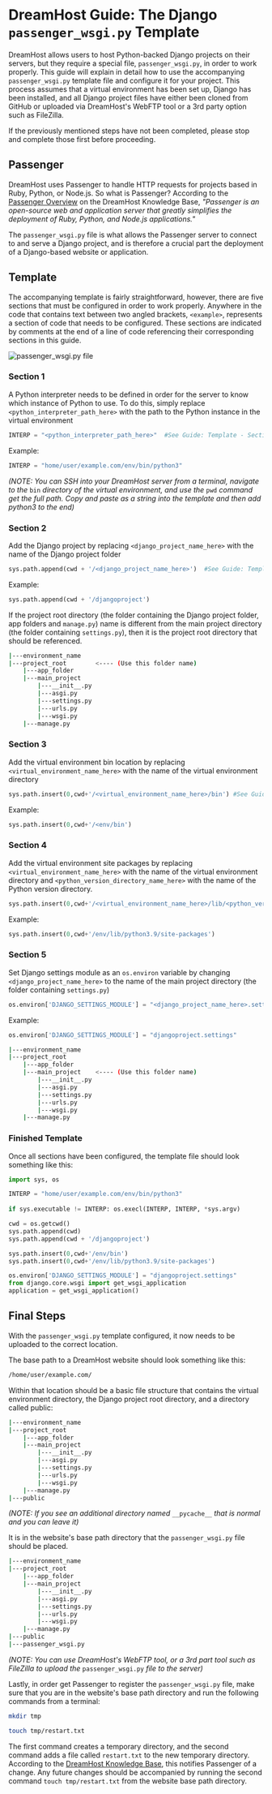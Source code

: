 # DreamHost Guide: The Django `passenger_wsgi.py` Template

DreamHost allows users to host Python-backed Django projects on their servers, but they require a special file, `passenger_wsgi.py`, in order to work properly. This guide will explain in detail how to use the accompanying `passenger_wsgi.py` template file and configure it for your project. This process assumes that a virtual environment has been set up, Django has been installed, and all Django project files have either been cloned from GitHub or uploaded via DreamHost's WebFTP tool or a 3rd party option such as FileZilla.

If the previously mentioned steps have not been completed, please stop and complete those first before proceeding.

## Passenger

DreamHost uses Passenger to handle HTTP requests for projects based in Ruby, Python, or Node.js. So what is Passenger? According to the [Passenger Overview](https://help.dreamhost.com/hc/en-us/articles/215769578-Passenger-overview) on the DreamHost Knowledge Base, *"Passenger is an open-source web and application server that greatly simplifies the deployment of Ruby, Python, and Node.js applications."* 

The `passenger_wsgi.py` file is what allows the Passenger server to connect to and serve a Django project, and is therefore a crucial part the deployment of a Django-based website or application.

## Template

The accompanying template is fairly straightforward, however, there are five sections that must be configured in order to work properly. Anywhere in the code that contains text between two angled brackets, `<example>`, represents a section of code that needs to be configured. These sections are indicated by comments at the end of a line of code referencing their corresponding sections in this guide.  

![passenger_wsgi.py file](/img/passenger_wsgi.jpg)

### Section 1

A Python interpreter needs to be defined in order for the server to know which instance of Python to use. To do this, simply replace `<python_interpreter_path_here>` with the path to the Python instance in the virtual environment 

```py
INTERP = "<python_interpreter_path_here>"  #See Guide: Template - Section 1
```

Example:
```py
INTERP = "home/user/example.com/env/bin/python3"
```

*(NOTE: You can SSH into your DreamHost server from a terminal, navigate to the* `bin` *directory of the virtual environment, and use the* `pwd` *command get the full path. Copy and paste as a string into the template and then add python3 to the end)*

### Section 2

Add the Django project by replacing `<django_project_name_here>` with the name of the Django project folder

```py
sys.path.append(cwd + '/<django_project_name_here>')  #See Guide: Template - Section 2
```

Example:
```py
sys.path.append(cwd + '/djangoproject')
```

If the project root directory (the folder containing the Django project folder, app folders and `manage.py`) name is different from the main project directory (the folder containing `settings.py`), then it is the project root directory that should be referenced.

```bash
|---environment_name
|---project_root        <---- (Use this folder name)
    |---app_folder
    |---main_project
        |---__init__.py
        |---asgi.py
        |---settings.py
        |---urls.py
        |---wsgi.py
    |---manage.py
```

### Section 3
Add the virtual environment bin location by replacing `<virtual_environment_name_here>` with the name of the virtual environment directory

```py
sys.path.insert(0,cwd+'/<virtual_environment_name_here>/bin') #See Guide: Template - Section 3
```

Example:
```py
sys.path.insert(0,cwd+'/<env/bin')
```

### Section 4
Add the virtual environment site packages by replacing `<virtual_environment_name_here>` with the name of the virtual environment directory and `<python_version_directory_name_here>` with the name of the Python version directory.

```py
sys.path.insert(0,cwd+'/<virtual_environment_name_here>/lib/<python_version_directory_name_here>/site-packages') #See Guide: Template - Section 4
```

Example:
```py
sys.path.insert(0,cwd+'/env/lib/python3.9/site-packages') 
```

### Section 5

Set Django settings module as an `os.environ` variable by changing `<django_project_name_here>` to the name of the main project directory (the folder containing `settings.py`)

```py
os.environ['DJANGO_SETTINGS_MODULE'] = "<django_project_name_here>.settings"
```

Example:
```py
os.environ['DJANGO_SETTINGS_MODULE'] = "djangoproject.settings"
```

```bash
|---environment_name
|---project_root
    |---app_folder        
    |---main_project    <---- (Use this folder name)
        |---__init__.py
        |---asgi.py
        |---settings.py
        |---urls.py
        |---wsgi.py
    |---manage.py
```


### Finished Template

Once all sections have been configured, the template file should look something like this:

```py
import sys, os

INTERP = "home/user/example.com/env/bin/python3" 
 
if sys.executable != INTERP: os.execl(INTERP, INTERP, *sys.argv)

cwd = os.getcwd()
sys.path.append(cwd)
sys.path.append(cwd + '/djangoproject')

sys.path.insert(0,cwd+'/env/bin')
sys.path.insert(0,cwd+'/env/lib/python3.9/site-packages')

os.environ['DJANGO_SETTINGS_MODULE'] = "djangoproject.settings" 
from django.core.wsgi import get_wsgi_application
application = get_wsgi_application()
```

## Final Steps

With the `passenger_wsgi.py` template configured, it now needs to be uploaded to the correct location.

The base path to a DreamHost website should look something like this:

```bash
/home/user/example.com/
```

Within that location should be a basic file structure that contains the virtual environment directory, the Django project root directory, and a directory called public:

```bash
|---environment_name
|---project_root
    |---app_folder        
    |---main_project
        |---__init__.py
        |---asgi.py
        |---settings.py
        |---urls.py
        |---wsgi.py
    |---manage.py
|---public
```

*(NOTE: If you see an additional directory named* `__pycache__` *that is normal and you can leave it)*

It is in the website's base path directory that the `passenger_wsgi.py` file should be placed. 

```bash
|---environment_name
|---project_root
    |---app_folder        
    |---main_project
        |---__init__.py
        |---asgi.py
        |---settings.py
        |---urls.py
        |---wsgi.py
    |---manage.py
|---public
|---passenger_wsgi.py
```

*(NOTE: You can use DreamHost's WebFTP tool, or a 3rd part tool such as FileZilla to upload the* `passenger_wsgi.py` *file to the server)*

Lastly, in order get Passenger to register the `passenger_wsgi.py` file, make sure that you are in the website's base path directory and run the following commands from a terminal:

```bash
mkdir tmp
```

```bash
touch tmp/restart.txt
```

The first command creates a temporary directory, and the second command adds a file called `restart.txt` to the new temporary directory. According to the [DreamHost Knowledge Base](https://help.dreamhost.com/hc/en-us/articles/360002341572-Creating-a-Django-project), this notifies Passenger of a change. Any future changes should be accompanied by running the second command `touch tmp/restart.txt` from the website base path directory.